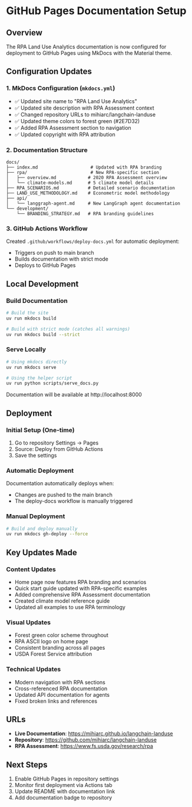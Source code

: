 # GitHub Pages Documentation Setup

## Overview

The RPA Land Use Analytics documentation is now configured for deployment to GitHub Pages using MkDocs with the Material theme.

## Configuration Updates

### 1. MkDocs Configuration (`mkdocs.yml`)
- ✅ Updated site name to "RPA Land Use Analytics"
- ✅ Updated site description with RPA Assessment context
- ✅ Changed repository URLs to mihiarc/langchain-landuse
- ✅ Updated theme colors to forest green (#2E7D32)
- ✅ Added RPA Assessment section to navigation
- ✅ Updated copyright with RPA attribution

### 2. Documentation Structure
```
docs/
├── index.md                    # Updated with RPA branding
├── rpa/                        # New RPA-specific section
│   ├── overview.md            # 2020 RPA Assessment overview
│   └── climate-models.md      # 5 climate model details
├── RPA_SCENARIOS.md           # Detailed scenario documentation
├── LAND_USE_METHODOLOGY.md    # Econometric model methodology
├── api/
│   └── langgraph-agent.md     # New LangGraph agent documentation
└── development/
    └── BRANDING_STRATEGY.md   # RPA branding guidelines
```

### 3. GitHub Actions Workflow
Created `.github/workflows/deploy-docs.yml` for automatic deployment:
- Triggers on push to main branch
- Builds documentation with strict mode
- Deploys to GitHub Pages

## Local Development

### Build Documentation
```bash
# Build the site
uv run mkdocs build

# Build with strict mode (catches all warnings)
uv run mkdocs build --strict
```

### Serve Locally
```bash
# Using mkdocs directly
uv run mkdocs serve

# Using the helper script
uv run python scripts/serve_docs.py
```

Documentation will be available at http://localhost:8000

## Deployment

### Initial Setup (One-time)
1. Go to repository Settings → Pages
2. Source: Deploy from GitHub Actions
3. Save the settings

### Automatic Deployment
Documentation automatically deploys when:
- Changes are pushed to the main branch
- The deploy-docs workflow is manually triggered

### Manual Deployment
```bash
# Build and deploy manually
uv run mkdocs gh-deploy --force
```

## Key Updates Made

### Content Updates
- Home page now features RPA branding and scenarios
- Quick start guide updated with RPA-specific examples
- Added comprehensive RPA Assessment documentation
- Created climate model reference guide
- Updated all examples to use RPA terminology

### Visual Updates
- Forest green color scheme throughout
- RPA ASCII logo on home page
- Consistent branding across all pages
- USDA Forest Service attribution

### Technical Updates
- Modern navigation with RPA sections
- Cross-referenced RPA documentation
- Updated API documentation for agents
- Fixed broken links and references

## URLs

- **Live Documentation**: https://mihiarc.github.io/langchain-landuse
- **Repository**: https://github.com/mihiarc/langchain-landuse
- **RPA Assessment**: https://www.fs.usda.gov/research/rpa

## Next Steps

1. Enable GitHub Pages in repository settings
2. Monitor first deployment via Actions tab
3. Update README with documentation link
4. Add documentation badge to repository